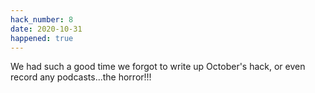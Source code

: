 ```yaml
---
hack_number: 8
date: 2020-10-31
happened: true
---
```

We had such a good time we forgot to write up October's hack, or even record any podcasts...the horror!!!
